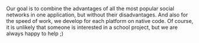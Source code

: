 Our goal is to combine the advantages of all the most popular social networks in one application, but without their disadvantages. And also for the speed of work, we develop for each platform on native code. Of course, it is unlikely that someone is interested in a school project, but we are always happy to help ;)
